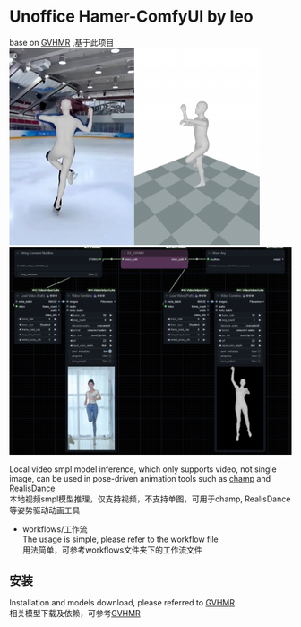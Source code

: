 # Unoffice Hamer-ComfyUI by leo 
base on [GVHMR](https://github.com/zju3dv/GVHMR) ,基于此项目  
![](workflows/000.png)  
![](workflows/001.png)  

Local video smpl model inference, which only supports video, not single image, can be used in pose-driven animation tools such as [champ](https://github.com/fudan-generative-vision/champ) and [RealisDance](https://github.com/damo-cv/RealisDance)  
本地视频smpl模型推理，仅支持视频，不支持单图，可用于champ, RealisDance等姿势驱动动画工具  
  
* workflows/工作流  
The usage is simple, please refer to the workflow file  
用法简单，可参考workflows文件夹下的工作流文件  
  
## 安装  
Installation and models download, please referred to [GVHMR](https://github.com/zju3dv/GVHMR)  
相关模型下载及依赖，可参考[GVHMR](https://github.com/zju3dv/GVHMR)  
